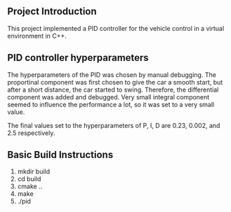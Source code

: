 ## Project Introduction
This project implemented a PID controller for the vehicle control in a virtual environment in C++. 

## PID controller hyperparameters

The hyperparameters of the PID was chosen by manual debugging. The proportinal component was first chosen to give the car a smooth start, but after a short distance, the car started to swing. Therefore, the differential component was added and debugged. Very small integral component seemed to influence the performance a lot, so it was set to a very small value.

The final values set to the hyperparameters of P, I, D are 0.23, 0.002, and 2.5 respectively.

## Basic Build Instructions

1. mkdir build
2. cd build
3. cmake ..
4. make
5. ./pid

